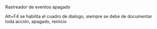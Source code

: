 
Rastreador de eventos apagado

Alt+F4 se habilita el cuadro de dialogo, siempre se debe de documentar toda acción, apagado, reinicio